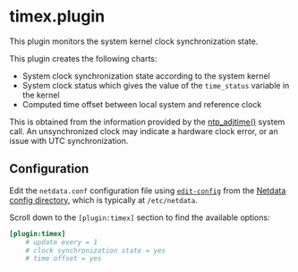<!--
title: "timex.plugin"
description: "Monitor the system clock synchronization state."
custom_edit_url: "https://github.com/netdata/netdata/edit/master/collectors/timex.plugin/README.md"
sidebar_label: "timex.plugin"
learn_status: "Published"
learn_topic_type: "References"
learn_rel_path: "Integrations/Monitor/System metrics"
-->

# timex.plugin

This plugin monitors the system kernel clock synchronization state.

This plugin creates the following charts:

- System clock synchronization state according to the system kernel
- System clock status which gives the value of the `time_status` variable in the kernel
- Computed time offset between local system and reference clock

This is obtained from the information provided by the [ntp_adjtime()](https://man7.org/linux/man-pages/man2/adjtimex.2.html) system call.
An unsynchronized clock may indicate a hardware clock error, or an issue with UTC synchronization.

## Configuration

Edit the `netdata.conf` configuration file using [`edit-config`](https://github.com/netdata/netdata/blob/master/docs/configure/nodes.md#use-edit-config-to-edit-configuration-files) from the [Netdata config directory](https://github.com/netdata/netdata/blob/master/docs/configure/nodes.md#the-netdata-config-directory), which is typically at `/etc/netdata`.

Scroll down to the `[plugin:timex]` section to find the available options:

```ini
[plugin:timex]
    # update every = 1
    # clock synchronization state = yes
    # time offset = yes
```
